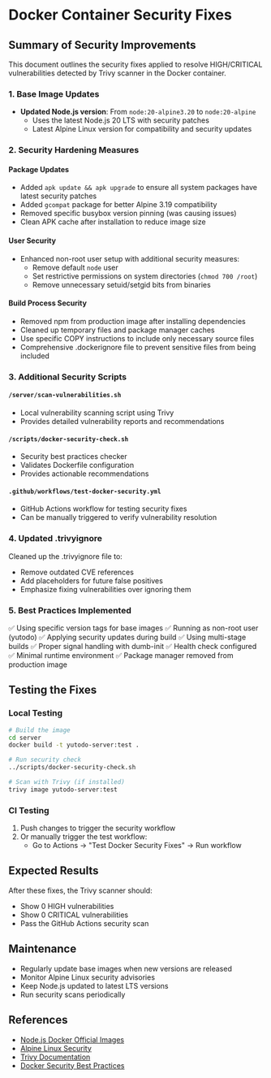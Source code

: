 # Docker Container Security Fixes

## Summary of Security Improvements

This document outlines the security fixes applied to resolve HIGH/CRITICAL vulnerabilities detected by Trivy scanner in the Docker container.

### 1. Base Image Updates

- **Updated Node.js version**: From `node:20-alpine3.20` to `node:20-alpine`
  - Uses the latest Node.js 20 LTS with security patches
  - Latest Alpine Linux version for compatibility and security updates

### 2. Security Hardening Measures

#### Package Updates
- Added `apk update && apk upgrade` to ensure all system packages have latest security patches
- Added `gcompat` package for better Alpine 3.19 compatibility
- Removed specific busybox version pinning (was causing issues)
- Clean APK cache after installation to reduce image size

#### User Security
- Enhanced non-root user setup with additional security measures:
  - Remove default `node` user
  - Set restrictive permissions on system directories (`chmod 700 /root`)
  - Remove unnecessary setuid/setgid bits from binaries

#### Build Process Security
- Removed npm from production image after installing dependencies
- Cleaned up temporary files and package manager caches
- Use specific COPY instructions to include only necessary source files
- Comprehensive .dockerignore file to prevent sensitive files from being included

### 3. Additional Security Scripts

#### `/server/scan-vulnerabilities.sh`
- Local vulnerability scanning script using Trivy
- Provides detailed vulnerability reports and recommendations

#### `/scripts/docker-security-check.sh`
- Security best practices checker
- Validates Dockerfile configuration
- Provides actionable recommendations

#### `.github/workflows/test-docker-security.yml`
- GitHub Actions workflow for testing security fixes
- Can be manually triggered to verify vulnerability resolution

### 4. Updated .trivyignore

Cleaned up the .trivyignore file to:
- Remove outdated CVE references
- Add placeholders for future false positives
- Emphasize fixing vulnerabilities over ignoring them

### 5. Best Practices Implemented

✅ Using specific version tags for base images
✅ Running as non-root user (yutodo)
✅ Applying security updates during build
✅ Using multi-stage builds
✅ Proper signal handling with dumb-init
✅ Health check configured
✅ Minimal runtime environment
✅ Package manager removed from production image

## Testing the Fixes

### Local Testing
```bash
# Build the image
cd server
docker build -t yutodo-server:test .

# Run security check
../scripts/docker-security-check.sh

# Scan with Trivy (if installed)
trivy image yutodo-server:test
```

### CI Testing
1. Push changes to trigger the security workflow
2. Or manually trigger the test workflow:
   - Go to Actions → "Test Docker Security Fixes" → Run workflow

## Expected Results

After these fixes, the Trivy scanner should:
- Show 0 HIGH vulnerabilities
- Show 0 CRITICAL vulnerabilities
- Pass the GitHub Actions security scan

## Maintenance

- Regularly update base images when new versions are released
- Monitor Alpine Linux security advisories
- Keep Node.js updated to latest LTS versions
- Run security scans periodically

## References

- [Node.js Docker Official Images](https://hub.docker.com/_/node)
- [Alpine Linux Security](https://www.alpinelinux.org/releases/)
- [Trivy Documentation](https://aquasecurity.github.io/trivy/)
- [Docker Security Best Practices](https://docs.docker.com/develop/security-best-practices/)